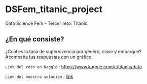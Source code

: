 # DSFem_titanic_project
Data Science Fem - Tercer reto: Titanic

## ¿En qué consiste?
¿Cuál es la tasa de supervivencia por género, clase y embarque? Acompaña tus respuestas con un gráfico.

`Link del reto en Kaggle` : <https://www.kaggle.com/c/titanic/data>

`Link del nuestra solución` : [link](Reto_3_Titanic.ipynb)

